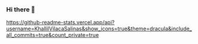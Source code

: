 ### Hi there 👋

https://github-readme-stats.vercel.app/api?username=KhallilVilacaSalinas&show_icons=true&theme=dracula&include_all_commits=true&count_private=true
